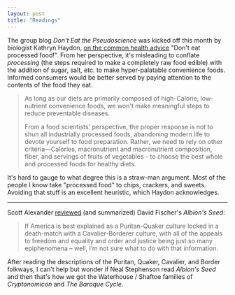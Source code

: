 ```yaml
---
layout: post
title: "Readings"
---
```


The group blog _Don't Eat the Pseudoscience_ was kicked off this month by biologist Kathryn Haydon, [on the common health advice][pseudo] "Don't eat processed food!". From her perspective, it's misleading to conflate _processing_ (the steps required to make a completely raw food edible) with the addition of sugar, salt, etc. to make hyper-palatable convenience foods. Informed consumers would be better served by paying attention to the contents of the food they eat.

> As long as our diets are primarily composed of high-Calorie, low-nutrient convenience foods, we won't make meaningful steps to reduce preventable diseases.
>
> From a food scientists' perspective, the proper response is not to shun all industrially processed foods, abandoning modern life to devote yourself to food preparation. Rather, we need to rely on other criteria—Calories, macronutrient and macronutrient composition, fiber, and servings of fruits of vegetables - to choose the best whole and processed foods for healthy diets.


It's hard to gauge to what degree this is a straw-man argument. Most of the people I know take "processed food" to chips, crackers, and sweets. Avoiding that stuff is an excellent heuristic, which Haydon acknowledges.

[pseudo]: https://donteatpseudo.wordpress.com/2016/05/05/understanding-processed-food/

---

Scott Alexander [reviewed][albion] (and summarized) David Fischer's _Albion's Seed_:

> If America is best explained as a Puritan-Quaker culture locked in a death-match with a Cavalier-Borderer culture, with all of the appeals to freedom and equality and order and justice being just so many epiphenomena – well, I’m not sure what to do with that information.

After reading the descriptions of the Puritan, Quaker, Cavalier, and Border folkways, I can't help but wonder if Neal Stephenson read _Albion's Seed_ and then that's how we got the Waterhouse / Shaftoe families of _Cryptonomicon_ and _The Baroque Cycle_.

[albion]: http://slatestarcodex.com/2016/04/27/book-review-albions-seed/
